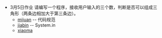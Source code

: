 - 3月5日作业
    请编写一个程序，接收用户输入的三个数，判断是否可以组成三角形（两条边相加大于第三条边）。
    - [mijuan](src/main/java/com/bt/xlt/homework0305/mijuanHomeworkOperator.java) -- 代码规范
    - [jiabin](src/main/java/com/bt/xlt/homework0305/jiabinPanDuanSanJiaoXing.java) -- System.in
    - [xiaoma](src/main/java/com/bt/xlt/homework0305/xiaoma.java)